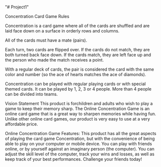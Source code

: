 "# Project1" 

Concentration Card Game Rules

Concentration is a card game where all of the cards are shuffled and are laid face down on a surface in orderly rows and columns.

All of the cards must have a mate (pairs).

Each turn, two cards are flipped over.  If the cards do not match, they are both turned back face down.  If the cards match, they are left face up and the person who made the match receives a point.

With a regular deck of cards, the pair is considered the card with the same color and number (so the ace of hearts matches the ace of diamonds).

Concentration can be played with regular playing cards or with special themed cards.  It can be played by 1, 2, 3 or 4 people.  More than 4 people can be divided into teams.   


Vision Statement
This product is forchildren and adults who wish to play a game to keep their memory sharp.  The Online Concentration Game is an online card game that is a great way to sharpen memories while having fun. Unlike other online card games, our product is very easy to use at a very affordable price. 

Online Concentration Game Features:	
This product has all the great aspects of playing the card game Concentration, but with the convenience of being able to play on your computer or mobile device.  You can play with friends online, or by yourself against an imaginary person (the computer).  You can adjust the skill level of the computer, track your wins and losses, as well as keep track of your best performances.  Challenge your friends today!
